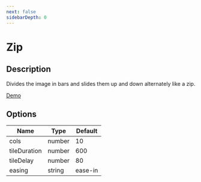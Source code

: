 ```yaml
---
next: false
sidebarDepth: 0
---
```


# Zip

## Description

Divides the image in bars and slides them up and down alternately like a zip.

[Demo](../../../demos/transitions/zip)

## Options

| Name | Type | Default |
|------|------|---------|
| cols | number | 10 |
| tileDuration | number | 600 |
| tileDelay | number | 80 |
| easing | string | ease-in |
